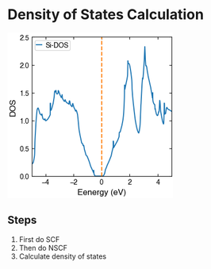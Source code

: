 # Density of States Calculation

![](./calc/dos-silicon.png)

## Steps
1. First do SCF
2. Then do NSCF
3. Calculate density of states